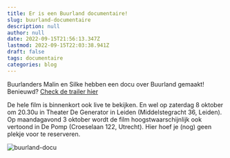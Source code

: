 ```yaml
---
title: Er is een Buurland documentaire!
slug: buurland-documentaire
description: null
author: null
date: 2022-09-15T21:56:13.347Z
lastmod: 2022-09-15T22:03:38.941Z
draft: false
tags: documentaire
categories: blog
---
```

Buurlanders Malin en Silke hebben een docu over Buurland gemaakt! Benieuwd? [Check de trailer hier](https://vimeo.com/748716273/8fc2483900)
 
De hele film is binnenkort ook live te bekijken. En wel op zaterdag 8 oktober om 20.30u in Theater De Generator in Leiden (Middelstegracht 36, Leiden). Op maandagavond 3 oktober wordt de film hoogstwaarschijnlijk ook vertoond in De Pomp (Croeselaan 122, Utrecht). Hier hoef je (nog) geen plekje voor te reserveren. 

![buurland-docu](/images/buurland-docu.jpg)